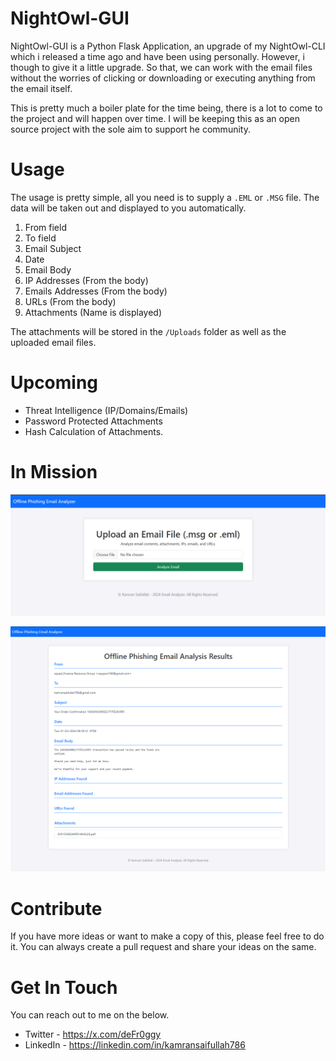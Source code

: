 # NightOwl-GUI

NightOwl-GUI is a Python Flask Application, an upgrade of my NightOwl-CLI which i released a time ago and have been using personally. However, i though to give it a little upgrade. So that, we can work with the email files without the worries of clicking or downloading or executing anything from the email itself. 

This is pretty much a boiler plate for the time being, there is a lot to come to the project and will happen over time. I will be keeping this as an open source project with the sole aim to support he community. 

# Usage 

The usage is pretty simple, all you need is to supply a `.EML` or `.MSG` file. The data will be taken out and displayed to you automatically. 

1. From field
2. To field
3. Email Subject
4. Date
5. Email Body
6. IP Addresses (From the body)
7. Emails Addresses (From the body)
8. URLs (From the body)
9. Attachments (Name is displayed)

The attachments will be stored in the `/Uploads` folder as well as the uploaded email files. 

# Upcoming

- Threat Intelligence (IP/Domains/Emails)
- Password Protected Attachments 
- Hash Calculation of Attachments. 

# In Mission

![](/Snaps/1.png)

![](/Snaps/2.png)

# Contribute

If you have more ideas or want to make a copy of this, please feel free to do it. You can always create a pull request and share your ideas on the same. 

# Get In Touch

You can reach out to me on the below. 

- Twitter - https://x.com/deFr0ggy
- LinkedIn - https://linkedin.com/in/kamransaifullah786